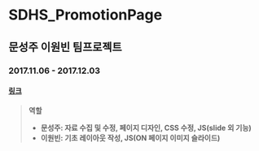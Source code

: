 SDHS_PromotionPage
=
문성주 이원빈 팀프로젝트
-
### 2017.11.06 - 2017.12.03
#### [링크](http://222.110.147.61/ss1/)

> __역할__
> * __문성주: 자료 수집 및 수정, 페이지 디자인, CSS 수정, JS(slide 외 기능)__
> * __이원빈: 기초 레이아웃 작성, JS(ON 페이지 이미지 슬라이드)__